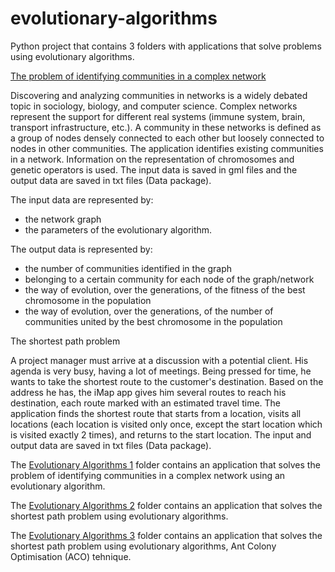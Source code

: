# evolutionary-algorithms
Python project that contains 3 folders with applications that solve problems using evolutionary algorithms.

<u>The problem of identifying communities in a complex network</u>

Discovering and analyzing communities in networks is a widely debated topic in sociology, biology, and computer science. Complex networks represent the support for different real systems (immune system, brain, transport infrastructure, etc.). A community in these networks is defined as a group of nodes densely connected to each other but loosely connected to nodes in other communities. The application identifies existing communities in a network. Information on the representation of chromosomes and genetic operators is used. The input data is saved in gml files and the output data are saved in txt files (Data package).

The input data are represented by:
- the network graph
- the parameters of the evolutionary algorithm.
  
The output data is represented by:
- the number of communities identified in the graph
- belonging to a certain community for each node of the graph/network
- the way of evolution, over the generations, of the fitness of the best chromosome in the population
- the way of evolution, over the generations, of the number of communities united by the best chromosome in the population
  
The shortest path problem

A project manager must arrive at a discussion with a potential client. His agenda is very busy, having a lot of meetings. Being pressed for time, he wants to take the shortest route to the customer's destination. Based on the address he has, the iMap app gives him several routes to reach his destination, each route marked with an estimated travel time. The application finds the shortest route that starts from a location, visits all locations (each location is visited only once, except the start location which is visited exactly 2 times), and returns to the start location. The input and output data are saved in txt files (Data package).

The [Evolutionary Algorithms 1](https://github.com/Iri25/ai-evolalgos-Iri25/tree/master/Evolutionary%20Algorithms%201) folder contains an application that solves the problem of identifying communities in a complex network using an evolutionary algorithm. 

The [Evolutionary Algorithms 2](https://github.com/Iri25/ai-evolalgos-Iri25/tree/master/Evolutionary%20Algorithms%202) folder contains an application that solves the shortest path problem using evolutionary algorithms.

The [Evolutionary Algorithms 3](https://github.com/Iri25/ai-evolalgos-Iri25/tree/master/Evolutionary%20Algorithms%203) folder contains an application that solves the shortest path problem using evolutionary algorithms, Ant Colony Optimisation (ACO) tehnique.
